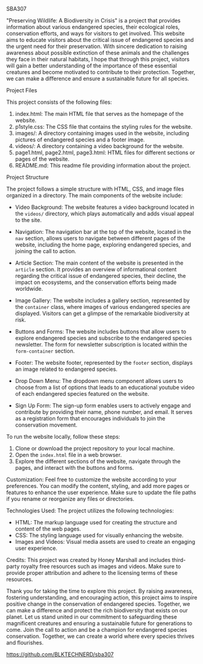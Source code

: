 SBA307

"Preserving Wildlife: A Biodiversity in Crisis" is a project that provides information about various endangered species, their ecological roles, conservation efforts, and ways for visitors to get involved. This website aims to educate visitors about the critical issue of endangered species and the urgent need for their preservation.  With sincere dedication to raising awareness about possible extinction of these animals and the challenges they face in their natural habitats, I hope that through this project, visitors will gain a better understanding of the importance of these essential creatures and become motivated to contribute to their protection. Together, we can make a difference and ensure a sustainable future for all species.

Project Files

This project consists of the following files:

1. index.html: The main HTML file that serves as the homepage of the website.
2. p1style.css: The CSS file that contains the styling rules for the website.
3. images/: A directory containing images used in the website, including pictures of endangered species and a footer image.
4. videos/: A directory containing a video background for the website.
5. page1.html, page2.html, page3.html: HTML files for different sections or pages of the website.
6. README.md: This readme file providing information about the project.

Project Structure

The project follows a simple structure with HTML, CSS, and image files organized in a directory. The main components of the website include:

- Video Background: The website features a video background located in the `videos/` directory, which plays automatically and adds visual appeal to the site.

- Navigation: The navigation bar at the top of the website, located in the `nav` section, allows users to navigate between different pages of the website, including the home page, exploring endangered species, and joining the call to action.

- Article Section: The main content of the website is presented in the `article` section. It provides an overview of informational content regarding the critical issue of endangered species, their decline, the impact on ecosystems, and the conservation efforts being made worldwide.

- Image Gallery: The website includes a gallery section, represented by the `container` class, where images of various endangered species are displayed. Visitors can get a glimpse of the remarkable biodiversity at risk.

- Buttons and Forms: The website includes buttons that allow users to explore endangered species and subscribe to the endangered species newsletter. The form for newsletter subscription is located within the `form-container` section.

- Footer: The website footer, represented by the `footer` section, displays an image related to endangered species.

- Drop Down Menu: The dropdown menu component allows users to choose from a list of options that leads to an educational youtube video of each endangered species featured on the website.

- Sign Up Form: The sign-up form enables users to actively engage and contribute by providing their name, phone number, and email. It serves as a registration form that encourages individuals to join the conservation movement.

To run the website locally, follow these steps:

1. Clone or download the project repository to your local machine.
2. Open the `index.html` file in a web browser.
3. Explore the different sections of the website, navigate through the pages, and interact with the buttons and forms.

Customization: Feel free to customize the website according to your preferences. You can modify the content, styling, and add more pages or features to enhance the user experience. Make sure to update the file paths if you rename or reorganize any files or directories.

Technologies Used: The project utilizes the following technologies:

- HTML: The markup language used for creating the structure and content of the web pages.
- CSS: The styling language used for visually enhancing the website.
- Images and Videos: Visual media assets are used to create an engaging user experience.

Credits: This project was created by Honey Marshall and includes third-party royalty free resources such as images and videos. Make sure to provide proper attribution and adhere to the licensing terms of these resources.



Thank you for taking the time to explore this project. By raising awareness, fostering understanding, and encouraging action, this project aims to inspire positive change in the conservation of endangered species. Together, we can make a difference and protect the rich biodiversity that exists on our planet. Let us stand united in our commitment to safeguarding these magnificent creatures and ensuring a sustainable future for generations to come. Join the call to action and be a champion for endangered species conservation. Together, we can create a world where every species thrives and flourishes.

https://github.com/BLKTECHNERD/sba307

